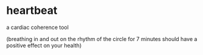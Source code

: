 # heartbeat

a cardiac coherence tool

(breathing in and out on the rhythm of the circle for 7 minutes should have a positive effect on your health)
